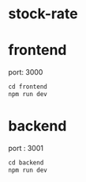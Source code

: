 # stock-rate

# frontend 

port: 3000

```javascript
cd frontend
npm run dev
```
# backend 

port : 3001
```javascript
cd backend
npm run dev
```
